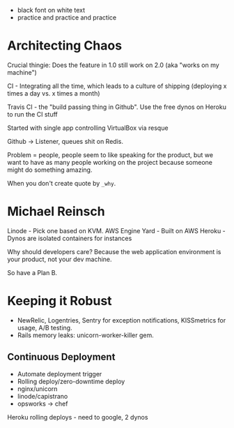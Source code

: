- black font on white text
- practice and practice and practice

# Architecting Chaos

Crucial thingie: Does the feature in 1.0 still work on 2.0 (aka "works on my machine")

CI - Integrating all the time, which leads to a culture of shipping (deploying x times a day vs. x times a month)

Travis CI - the "build passing thing in Github". Use the free dynos on Heroku to run the CI stuff

Started with single app controlling VirtualBox via resque

Github -> Listener, queues shit on Redis.

Problem = people, people seem to like speaking for the product, but we want to have as many people working on the project because someone might do something amazing.

When you don't create quote by `_why`.

# Michael Reinsch

Linode - Pick one based on KVM.
AWS
Engine Yard - Built on AWS
Heroku - Dynos are isolated containers for instances

Why should developers care? Because the web application environment is your product, not your dev machine.

So have a Plan B.

# Keeping it Robust
- NewRelic, Logentries, Sentry for exception notifications, KISSmetrics for usage, A/B testing.
- Rails memory leaks: unicorn-worker-killer gem.

## Continuous Deployment
- Automate deployment trigger
- Rolling deploy/zero-downtime deploy
- nginx/unicorn
- linode/capistrano
- opsworks -> chef

Heroku rolling deploys - need to google, 2 dynos
